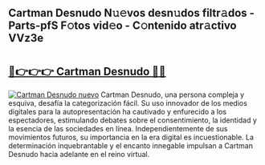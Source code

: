 ## Cartman Desnudo N𝚞𝚎vos desn𝚞dos filtr𝚊dos - Parts-pfS F𝚘tos vid𝚎o - C𝚘ntenido atr𝚊ctivo VVz3e

# <h2><a href="http://mbaxxra.tromn.icu/?c=Cartman+Desnudo">🔗👉👉👉 Cartman Desnudo 🔗🔗</a></h2>

[![Cartman Desnudo nuevo](https://i.imgur.com/pEAQMta.gif)](http://mbaxxra.tromn.icu/?c=Cartman+Desnudo)
Cartman Desnudo, una persona compleja y esquiva, desafía la categorización fácil. Su uso innovador de los medios digitales para la autopresentación ha cautivado y enfurecido a los espectadores, estimulando debates sobre el consentimiento, la identidad y la esencia de las sociedades en línea. Independientemente de sus movimientos futuros, su importancia en la era digital es incuestionable. La determinación inquebrantable y el encanto innegable impulsan a Cartman Desnudo hacia adelante en el reino virtual.
